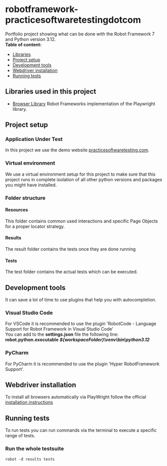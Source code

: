 # robotframework-practicesoftwaretestingdotcom
Portfolio project showing what can be done with the Robot Framework 7 and Python version 3.12.  
 **Table of content:**
 - [Libraries](#libraries-used-in-this-project)
 - [Project setup](#project-setup)
 - [Development tools](#development-tools)
 - [Webdriver installation](#webdriver-installation)
 - [Running tests](#running-tests)
 
## Libraries used in this project
- [Browser Library](https://marketsquare.github.io/robotframework-browser/Browser.html) Robot Frameworks implementation of the Playwright library.

## Project setup

### Application Under Test
In this project we use the demo website [practicesoftwaretesting.com](https://practicesoftwaretesting.com).   

### Virtual environment
We use a virtual environment setup for this project to make sure that this project runs in complete isolation of all other python versions and packages you might have installed.

### Folder structure

#### Resources
This folder contains common used interactions and specific Page Objects for a proper locator strategy.

#### Results
The result folder contains the tests once they are done running

#### Tests
The test folder contains the actual tests which can be executed.

## Development tools
It can save a lot of time to use plugins that help you with autocompletion.

### Visual Studio Code
For VSCode it is recommended to use the plugin 'RobotCode - Language Support for Robot Framework in Visual Studio Code'  
You can add to the **settings.json** file the following line: **robot.python.executable** ***${workspaceFolder}\venv\bin\python3.12***

### PyCharm
For PyCharm it is recommended to use the plugin 'Hyper RobotFramework Support'.

## Webdriver installation
To install all browsers automatically via PlayWright follow the official [installation instructions](https://docs.robotframework.org/docs/different_libraries/browser#installation-instructions)   

## Running tests
To run tests you can run commands via the terminal to execute a specific range of tests.

### Run the whole testsuite
```robot -d results tests```